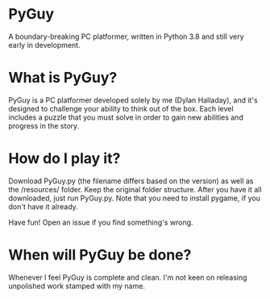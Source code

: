 # PyGuy
A boundary-breaking PC platformer, written in Python 3.8 and still very early in development.

# What is PyGuy?
PyGuy is a PC platformer developed solely by me (Dylan Halladay), and it's designed to challenge your ability to think out of the box. Each level includes a puzzle that you must solve in order to gain new abilities and progress in the story.

# How do I play it?
Download PyGuy.py (the filename differs based on the version) as well as the /resources/ folder. Keep the original folder structure. After you have it all downloaded, just run PyGuy.py. Note that you need to install pygame, if you don't have it already.

Have fun! Open an issue if you find something's wrong.

# When will PyGuy be done?
Whenever I feel PyGuy is complete and clean. I'm not keen on releasing unpolished work stamped with my name.
